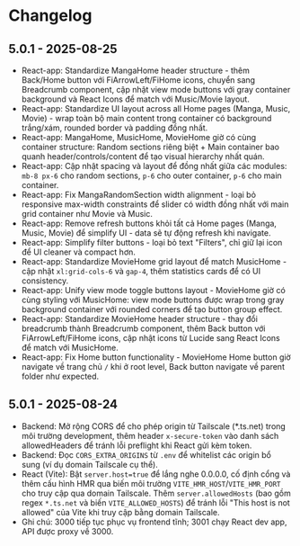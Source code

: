 # Changelog

## 5.0.1 - 2025-08-25

- React-app: Standardize MangaHome header structure - thêm Back/Home button với FiArrowLeft/FiHome icons, chuyển sang Breadcrumb component, cập nhật view mode buttons với gray container background và React Icons để match với Music/Movie layout.
- React-app: Standardize UI layout across all Home pages (Manga, Music, Movie) - wrap toàn bộ main content trong container có background trắng/xám, rounded border và padding đồng nhất.
- React-app: MangaHome, MusicHome, MovieHome giờ có cùng container structure: Random sections riêng biệt + Main container bao quanh header/controls/content để tạo visual hierarchy nhất quán.
- React-app: Cập nhật spacing và layout để đồng nhất giữa các modules: `mb-8 px-6` cho random sections, `p-6` cho outer container, `p-6` cho main container.
- React-app: Fix MangaRandomSection width alignment - loại bỏ responsive max-width constraints để slider có width đồng nhất với main grid container như Movie và Music.
- React-app: Remove refresh buttons khỏi tất cả Home pages (Manga, Music, Movie) để simplify UI - data sẽ tự động refresh khi navigate.
- React-app: Simplify filter buttons - loại bỏ text "Filters", chỉ giữ lại icon để UI cleaner và compact hơn.
- React-app: Standardize MovieHome grid layout để match MusicHome - cập nhật `xl:grid-cols-6` và `gap-4`, thêm statistics cards để có UI consistency.
- React-app: Unify view mode toggle buttons layout - MovieHome giờ có cùng styling với MusicHome: view mode buttons được wrap trong gray background container với rounded corners để tạo button group effect.
- React-app: Standardize MovieHome header structure - thay đổi breadcrumb thành Breadcrumb component, thêm Back button với FiArrowLeft/FiHome icons, cập nhật icons từ Lucide sang React Icons để match với MusicHome.
- React-app: Fix Home button functionality - MovieHome Home button giờ navigate về trang chủ `/` khi ở root level, Back button navigate về parent folder như expected.

## 5.0.1 - 2025-08-24

- Backend: Mở rộng CORS để cho phép origin từ Tailscale (*.ts.net) trong môi trường development, thêm header `x-secure-token` vào danh sách allowedHeaders để tránh lỗi preflight khi React gửi kèm token.
- Backend: Đọc `CORS_EXTRA_ORIGINS` từ `.env` để whitelist các origin bổ sung (ví dụ domain Tailscale cụ thể).
- React (Vite): Bật `server.host=true` để lắng nghe 0.0.0.0, cố định cổng và thêm cấu hình HMR qua biến môi trường `VITE_HMR_HOST`/`VITE_HMR_PORT` cho truy cập qua domain Tailscale. Thêm `server.allowedHosts` (bao gồm regex `*.ts.net` và biến `VITE_ALLOWED_HOSTS`) để tránh lỗi "This host is not allowed" của Vite khi truy cập bằng domain Tailscale.
- Ghi chú: 3000 tiếp tục phục vụ frontend tĩnh; 3001 chạy React dev app, API được proxy về 3000.

